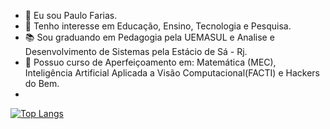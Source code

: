 - 👋 Eu sou Paulo Farias.
- 👀 Tenho interesse em Educação, Ensino, Tecnologia e Pesquisa.
- 📚 Sou graduando em Pedagogia pela UEMASUL e Analise e Desenvolvimento de Sistemas pela Estácio de Sá - Rj.
- 📑 Possuo curso de Aperfeiçoamento em: Matemática (MEC), Inteligência Artificial Aplicada a Visão Computacional(FACTI) e Hackers do Bem.
- 
[![Top Langs](https://github-readme-stats.vercel.app/api/top-langs/?username=anuraghazra)](https://github.com/anuraghazra/github-readme-stats)

<!---
PauloFariasLima8/PauloFariasLima8 is a ✨ special ✨ repository because its `README.md` (this file) appears on your GitHub profile.
You can click the Preview link to take a look at your changes.
--->
